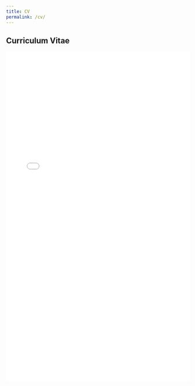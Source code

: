 ```yaml
---
title: CV
permalink: /cv/
---
```


## Curriculum Vitae

<!-- Inline PDF viewer (works with GitHub Pages + baseurl) -->
<iframe
  src="{{ '/assets/cv.pdf' | relative_url }}"
  width="100%"
  height="900"
  style="border: none;"
></iframe>


  

